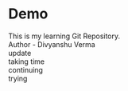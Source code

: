 # Demo
This is my learning Git Repository.
<br>
Author - Divyanshu Verma 
<br>
update
<br>
taking time 
<br>
continuing
<br>
trying

